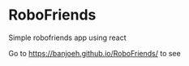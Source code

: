 # RoboFriends
Simple robofriends app using react

Go to https://banjoeh.github.io/RoboFriends/ to see
